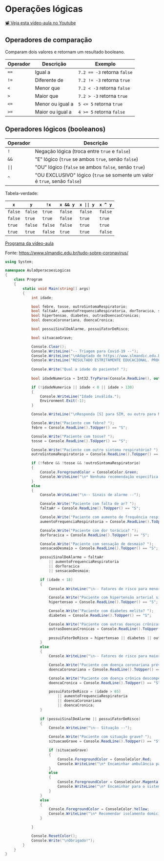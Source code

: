 # Operações lógicas

[📽 Veja esta vídeo-aula no Youtube](https://youtu.be/70RI1a5wN78)

## Operadores de comparação

Comparam dois valores e retornam um resultado booleano.

Operador | Descrição | Exemplo
-- | -- | -- 
`==` | Igual a | `7.2 == -3` retorna `false`
`!=` | Diferente de | `7.2 != -3` retorna `true`
`<` | Menor que | `7.2 < -3` retorna `false`
`>` | Maior que | `7.2 > -3` retorna `true`
`<=` | Menor ou igual a | `5 <= 5` retorna `true`
`>=` | Maior ou igual a | `4 >= 5` retorna `false`

## Operadores lógicos (booleanos)

Operador | Descrição
-- | -- 
`!` | Negação lógica (troca entre `true` e `false`)
`&&` | "E" lógico (`true` se ambos `true`, senão `false`)
`\|\|` | "OU" lógico (`false` se ambos `false`, senão `true`)
`^` | "OU EXCLUSIVO" lógico (`true` se somente um valor é `true`, senão `false`)

Tabela-verdade:

`x` | `y` | `!x` | `x && y` | `x \|\| y` | `x ^ y`
-- | -- | -- | -- | -- | --
`false` | `false` | `true` | `false` | `false` | `false`
`false` | `true` | `true` | `false` | `true` | `true`
`true` | `false` | `false` | `false` | `true` | `true`
`true` | `true` | `false` | `true` | `true` | `false`

[Programa da vídeo-aula](https://youtu.be/70RI1a5wN78)

Fonte: https://www.slmandic.edu.br/tudo-sobre-coronavirus/

```cs
using System;

namespace AulaOperacoesLogicas
{
    class Program
    {
        static void Main(string[] args)
        {
            int idade;

            bool febre, tosse, outroSintomaRespiratorio;
            bool faltaAr, aumentoFrequenciaRespiratoria, dorToracica, sensacaoDesmaio;
            bool hipertensao, diabetes, outrasDoencasCronicas;
            bool doencaCoronariana, doencaCronica;

            bool possuiSinalDeAlarme, possuiFatorDeRisco;

            bool situacaoGrave;

            Console.Clear();
            Console.WriteLine("-- Triagem para Covid-19 --");
            Console.WriteLine("\nAdaptado de https://www.slmandic.edu.br/tudo-sobre-coronavirus/");
            Console.WriteLine("RESULTADO ESTRITAMENTE EDUCACIONAL. PROCURE AJUDA ESPECIALIZADA.\n");
            
            Console.Write("Qual a idade do paciente? ");
            
            bool idadeNumerica = Int32.TryParse(Console.ReadLine(), out idade);

            if (!idadeNumerica || idade < 0 || idade > 130)
            {
                Console.WriteLine("Idade inválida.");
                Environment.Exit(-1);
            }

            Console.WriteLine("\nResponda [S] para SIM, ou outro para NÃO.\n");

            Console.Write("Paciente com febre? ");
            febre = Console.ReadLine().ToUpper() == "S";

            Console.Write("Paciente com tosse? ");
            tosse = Console.ReadLine().ToUpper() == "S";

            Console.Write("Paciente com outro sintoma respiratório? ");
            outroSintomaRespiratorio = Console.ReadLine().ToUpper() == "S";

            if (!febre && !tosse && !outroSintomaRespiratorio)
            {
                Console.ForegroundColor = ConsoleColor.Green;
                Console.WriteLine("\n* Nenhuma recomendação específica. #fiqueemcasa");
            }
            else
            {
                Console.WriteLine("\n-- Sinais de alarme --");

                Console.Write("Paciente com falta de ar? ");
                faltaAr = Console.ReadLine().ToUpper() == "S";

                Console.Write("Paciente com aumento de frequência respiratória? ");
                aumentoFrequenciaRespiratoria = Console.ReadLine().ToUpper() == "S";

                Console.Write("Paciente com dor torácica? ");
                dorToracica = Console.ReadLine().ToUpper() == "S";

                Console.Write("Paciente com sensação de desmaio? ");
                sensacaoDesmaio = Console.ReadLine().ToUpper() == "S";

                possuiSinalDeAlarme = faltaAr
                    || aumentoFrequenciaRespiratoria
                    || dorToracica
                    || sensacaoDesmaio;

                if (idade < 18)
                {
                    Console.WriteLine("\n-- Fatores de risco para menores --");

                    Console.Write("Paciente com hipertensão arterial sistêmica? ");
                    hipertensao = Console.ReadLine().ToUpper() == "S";    

                    Console.Write("Paciente com diabetes melito? ");
                    diabetes = Console.ReadLine().ToUpper() == "S";     

                    Console.Write("Paciente com outras doenças crônicas? ");
                    outrasDoencasCronicas = Console.ReadLine().ToUpper() == "S";    
                    
                    possuiFatorDeRisco = hipertensao || diabetes || outrasDoencasCronicas;
                }
                else
                {
                    Console.WriteLine("\n-- Fatores de risco para maiores --");

                    Console.Write("Paciente com doença coronariana prévia? ");
                    doencaCoronariana = Console.ReadLine().ToUpper() == "S";      

                    Console.Write("Paciente com doença crônica descompensada? ");
                    doencaCronica = Console.ReadLine().ToUpper() == "S";

                    possuiFatorDeRisco = (idade > 65)
                        || aumentoFrequenciaRespiratoria
                        || doencaCoronariana
                        || doencaCronica;
                }
                
                if (possuiSinalDeAlarme || possuiFatorDeRisco)
                {
                    Console.WriteLine("\n-- Situação --");

                    Console.Write("Paciente com situação grave? ");
                    situacaoGrave = Console.ReadLine().ToUpper() == "S";

                    if (situacaoGrave)           
                    {
                        Console.ForegroundColor = ConsoleColor.Red;
                        Console.WriteLine("\n* Encaminhar ambulância para o local.");  
                    }
                    else
                    {
                        Console.ForegroundColor = ConsoleColor.Magenta;
                        Console.WriteLine("\n* Encaminhar para o sistema de saúde.");  
                    }
                }
                else
                {
                    Console.ForegroundColor = ConsoleColor.Yellow;
                    Console.WriteLine("\n* Recomendar isolamento domiciliar.");                    
                }

            }

            Console.ResetColor();
            Console.Write("\nObrigado!");
        }
    }
}
```
